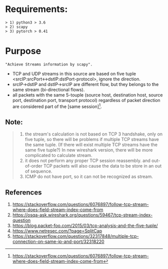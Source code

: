 # Requirements:
    > 1) python3 > 3.6
    > 2) scapy 
    > 3) pytorch > 0.41
    

# Purpose

    "Achieve Streams information by scapy".
  
- TCP and UDP streams in this source are based on five tuple <srcIP:srcPort<->dstIP:dstPort-protocol>, ignore the direction.
- srcIP->dstIP and dstIP->srcIP are different flow, but they belongs to the same stream (bi-directional flows).
- all packets with the same 5-touple (source host, destination host, source port, destination port, transport protocol)
  regardless of packet direction are considered part of the [same session][^1].

## Note:
   > 1) the stream's calculation is not based on TCP 3 handshake, only on five tuple, so there will be problems if multiple TCP streams have the same tuple.
       (If there will exist multiple TCP streams have the same five tuple?)
       In new wireshark version, there will be more complicated to calculate stream.
   > 2) it does not perform any proper TCP session reassembly. and out-of-order TCP packets will also cause the data to be store in an out of sequence.
   > 3) ICMP do not have port, so it can not be recognized as stream.

## References

[^1]: https://stackoverflow.com/questions/6076897/follow-tcp-stream-where-does-field-stream-index-come-from
 1. https://stackoverflow.com/questions/6076897/follow-tcp-stream-where-does-field-stream-index-come-from
 2. https://osqa-ask.wireshark.org/questions/59467/tcp-stream-index-question
 3. https://blog.packet-foo.com/2015/03/tcp-analysis-and-the-five-tuple/
 4. https://www.netresec.com/?page=SplitCap
 5. https://stackoverflow.com/questions/32317848/multiple-tcp-connection-on-same-ip-and-port/32318220
 
<!---
```angular2html
fa
```
--->

<!---  *Emphasize* _emphasize_  --->

<!--- **Strong** __Strong__ --->
